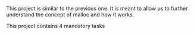 This project is similar to the previous one. It is meant to allow us to further understand the concept of malloc and how it works.

This project contains 4 mandatory tasks
